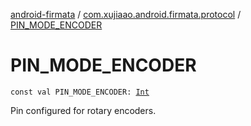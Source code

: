 [android-firmata](../index.md) / [com.xujiaao.android.firmata.protocol](index.md) / [PIN_MODE_ENCODER](./-p-i-n_-m-o-d-e_-e-n-c-o-d-e-r.md)

# PIN_MODE_ENCODER

`const val PIN_MODE_ENCODER: `[`Int`](https://kotlinlang.org/api/latest/jvm/stdlib/kotlin/-int/index.html)

Pin configured for rotary encoders.

